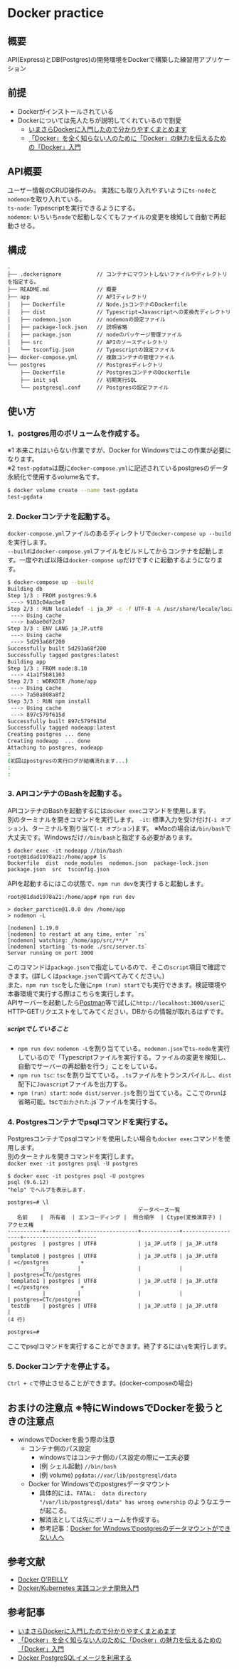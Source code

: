 # Docker practice

## 概要
API(Express)とDB(Postgres)の開発環境をDockerで構築した練習用アプリケーション

## 前提
- Dockerがインストールされている
- Dockerについては先人たちが説明してくれているので割愛
    - [いまさらDockerに入門したので分かりやすくまとめます](https://qiita.com/gold-kou/items/44860fbda1a34a001fc1)
    - [「Docker」を全く知らない人のために「Docker」の魅力を伝えるための「Docker」入門](https://qiita.com/bremen/items/4604f530fe25786240db)

## API概要
ユーザー情報のCRUD操作のみ。
実践にも取り入れやすいように`ts-node`と`nodemon`を取り入れている。 \
`ts-node`: Typescriptを実行できるようにする。 \
`nodemon`: いちいち`node`で起動しなくてもファイルの変更を検知して自動で再起動させる。 

## 構成
```
.
├── .dockerignore           // コンテナにマウントしないファイルやディレクトリを指定する。
├── README.md               // 概要
├── app                     // APIディレクトリ
│   ├── Dockerfile          // Node.jsコンテナのDockerfile
│   ├── dist                // Typescript→Javascriptへの変換先ディレクトリ
│   ├── nodemon.json        // nodemonの設定ファイル
│   ├── package-lock.json   // 説明省略
│   ├── package.json        // nodeのパッケージ管理ファイル
│   ├── src                 // APIのソースディレクトリ
│   └── tsconfig.json       // Typescriptの設定ファイル
├── docker-compose.yml      // 複数コンテナの管理ファイル
└── postgres                // Postgresディレクトリ
    ├── Dockerfile          // PostgresコンテナのDockerfile
    ├── init_sql            // 初期実行SQL
    └── postgresql.conf     // Postgresの設定ファイル
```

## 使い方
### 1．postgres用のボリュームを作成する。
※1 本来これはいらない作業ですが、Docker for Windowsではこの作業が必要になります。 \
※2 `test-pgdata`は既に`docker-compose.yml`に記述されているpostgresのデータ永続化で使用するvolume名です。
``` bash
$ docker volume create --name test-pgdata
test-pgdata
```

### 2. Dockerコンテナを起動する。
`docker-compose.yml`ファイルのあるディレクトリで`docker-compose up --build`を実行します。 \
`--build`は`docker-compose.yml`ファイルをビルドしてからコンテナを起動します。一度やれば以降は`docker-compose up`だけですぐに起動するようになります。
``` bash
$ docker-compose up --build
Building db
Step 1/3 : FROM postgres:9.6
 ---> 9183c04acbe8
Step 2/3 : RUN localedef -i ja_JP -c -f UTF-8 -A /usr/share/locale/locale.alias ja_JP.UTF-8
 ---> Using cache
 ---> ba0ae0df2c87
Step 3/3 : ENV LANG ja_JP.utf8
 ---> Using cache
 ---> 5d293a68f200
Successfully built 5d293a68f200
Successfully tagged postgres:latest
Building app
Step 1/3 : FROM node:8.10
 ---> 41a1f5b81103
Step 2/3 : WORKDIR /home/app
 ---> Using cache
 ---> 7a50a808a8f2
Step 3/3 : RUN npm install
 ---> Using cache
 ---> 897c579f615d
Successfully built 897c579f615d
Successfully tagged nodeapp:latest
Creating postgres ... done
Creating nodeapp  ... done
Attaching to postgres, nodeapp
:
(初回はpostgresの実行ログが結構流れます...)
:
:
```

### 3. APIコンテナのBashを起動する。
APIコンテナのBashを起動するには`docker exec`コマンドを使用します。 \
別のターミナルを開きコマンドを実行します。
`-it`: 標準入力を受け付け(`-i オプション`)、ターミナルを割り当て(`-t オプション`)ます。
※Macの場合は`/bin/bash`で大丈夫です。Windowsだけ`//bin/bash`と指定する必要があります。
```
$ docker exec -it nodeapp //bin/bash
root@81dad1978a21:/home/app# ls
Dockerfile  dist  node_modules  nodemon.json  package-lock.json  package.json  src  tsconfig.json
```
APIを起動するにはこの状態で、`npm run dev`を実行すると起動します。
```
root@81dad1978a21:/home/app# npm run dev

> docker_parctice@1.0.0 dev /home/app
> nodemon -L

[nodemon] 1.19.0
[nodemon] to restart at any time, enter `rs`
[nodemon] watching: /home/app/src/**/*
[nodemon] starting `ts-node ./src/server.ts`
Server running on port 3000
```
このコマンドは`package.json`で指定しているので、そこの`script`項目で確認できます。(詳しくは`package.json`で調べてみてください。) \
また、`npm run tsc`をした後に`npm (run) start`でも実行できます。検証環境や本番環境で実行する際はこちらを実行します。 \
APIサーバーを起動したら[Postman](https://www.getpostman.com/)等で試しに`http://localhost:3000/user`にHTTP-GETリクエストをしてみてください。DBからの情報が取れるはずです。
##### scriptでしていること
- `npm run dev`: `nodemon -L`を割り当てている。`nodemon.json`で`ts-node`を実行しているので「Typescriptファイルを実行する。ファイルの変更を検知し、自動でサーバーの再起動を行う」ことをしている。
- `npm run tsc`: `tsc`を割り当てている。`.ts`ファイルをトランスパイルし、`dist`配下に`Javascript`ファイルを出力する。
- `npm (run) start`: `node dist/server.js`を割り当てている。ここでの`run`は省略可能。tsc`で出力された`.js`ファイルを実行する。


### 4. Postgresコンテナでpsqlコマンドを実行する。
Postgresコンテナでpsqlコマンドを使用したい場合も`docker exec`コマンドを使用します。 \
別のターミナルを開きコマンドを実行します。 \
`docker exec -it postgres psql -U postgres`
```
$ docker exec -it postgres psql -U postgres
psql (9.6.12)
"help" でヘルプを表示します.

postgres=# \l
                                         データベース一覧
   名前    |  所有者  | エンコーディング |  照合順序  | Ctype(変換演算子) |      アクセス権
-----------+----------+------------------+------------+-------------------+-----------------------
 postgres  | postgres | UTF8             | ja_JP.utf8 | ja_JP.utf8        |
 template0 | postgres | UTF8             | ja_JP.utf8 | ja_JP.utf8        | =c/postgres          +
           |          |                  |            |                   | postgres=CTc/postgres
 template1 | postgres | UTF8             | ja_JP.utf8 | ja_JP.utf8        | =c/postgres          +
           |          |                  |            |                   | postgres=CTc/postgres
 testdb    | postgres | UTF8             | ja_JP.utf8 | ja_JP.utf8        |
(4 行)

postgres=#
```
ここでpsqlコマンドを実行することができます。終了するには`\q`を実行します。

### 5. Dockerコンテナを停止する。
`Ctrl + c`で停止させることができます。(docker-composeの場合)

## おまけの注意点 ※特にWindowsでDockerを扱うときの注意点
- windowsでDockerを扱う際の注意
    - コンテナ側のパス設定
        - windowsではコンテナ側のパス設定の際に一工夫必要
        - (例 シェル起動) `//bin/bash`
        - (例 volume) `pgdata://var/lib/postgresql/data`
    - Docker for Windowsでのpostgresデータマウント
        - 具体的には、`FATAL:  data directory "/var/lib/postgresql/data" has wrong ownership` のようなエラーが起こる。
        - 解消法としては先にボリュームを作成する。
        - 参考記事：[Docker for Windowsでpostgresのデータマウントができない人へ](https://qiita.com/kyo-bad/items/47b96883144a5bf1cb1e)        

## 参考文献
- [Docker O'REILLY](https://www.amazon.co.jp/Docker-Adrian-Mouat/dp/4873117763/ref=pd_sim_14_12?_encoding=UTF8&pd_rd_i=4873117763&pd_rd_r=ce0a528b-6f15-11e9-b495-35bed79005f1&pd_rd_w=oawHc&pd_rd_wg=7c8QV&pf_rd_p=b88353e4-7ed3-4da1-bc65-341dfa3a88ce&pf_rd_r=R8YV1021K6DEKVWAV8MW&psc=1&refRID=R8YV1021K6DEKVWAV8MW)
- [Docker/Kubernetes 実践コンテナ開発入門](https://www.amazon.co.jp/Docker-Kubernetes-%E5%AE%9F%E8%B7%B5%E3%82%B3%E3%83%B3%E3%83%86%E3%83%8A%E9%96%8B%E7%99%BA%E5%85%A5%E9%96%80-%E5%B1%B1%E7%94%B0-%E6%98%8E%E6%86%B2/dp/4297100339)

## 参考記事
- [いまさらDockerに入門したので分かりやすくまとめます](https://qiita.com/gold-kou/items/44860fbda1a34a001fc1)
- [「Docker」を全く知らない人のために「Docker」の魅力を伝えるための「Docker」入門](https://qiita.com/bremen/items/4604f530fe25786240db)
- [Docker PostgreSQLイメージを利用する](https://qiita.com/kimullaa/items/70eaec61c02d2513e76c#db%E3%83%87%E3%83%BC%E3%82%BF%E3%82%92%E6%B0%B8%E7%B6%9A%E5%8C%96%E3%81%99%E3%82%8B)